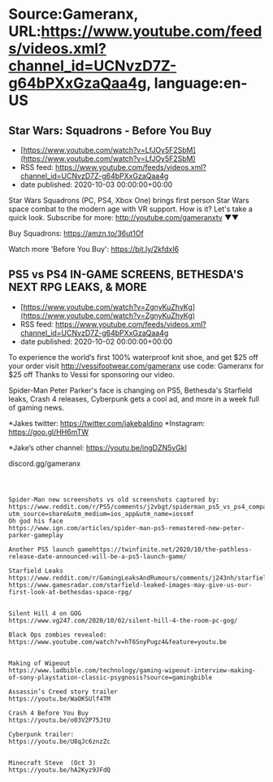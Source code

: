 # Source:Gameranx, URL:https://www.youtube.com/feeds/videos.xml?channel_id=UCNvzD7Z-g64bPXxGzaQaa4g, language:en-US

## Star Wars: Squadrons - Before You Buy
 - [https://www.youtube.com/watch?v=LfJOy5F2SbM](https://www.youtube.com/watch?v=LfJOy5F2SbM)
 - RSS feed: https://www.youtube.com/feeds/videos.xml?channel_id=UCNvzD7Z-g64bPXxGzaQaa4g
 - date published: 2020-10-03 00:00:00+00:00

Star Wars Squadrons (PC, PS4, Xbox One) brings first person Star Wars space combat to the modern age with VR support. How is it? Let's take a quick look.
Subscribe for more: http://youtube.com/gameranxtv ▼▼


Buy Squadrons: https://amzn.to/36ut1Of



Watch more 'Before You Buy': https://bit.ly/2kfdxI6

## PS5 vs PS4 IN-GAME SCREENS, BETHESDA'S NEXT RPG LEAKS, & MORE
 - [https://www.youtube.com/watch?v=ZgnyKuZhyKg](https://www.youtube.com/watch?v=ZgnyKuZhyKg)
 - RSS feed: https://www.youtube.com/feeds/videos.xml?channel_id=UCNvzD7Z-g64bPXxGzaQaa4g
 - date published: 2020-10-02 00:00:00+00:00

To experience the world’s first 100% waterproof knit shoe, and get $25 off your order visit http://vessifootwear.com/gameranx use code: Gameranx for $25 off
Thanks to Vessi for sponsoring our video.

Spider-Man Peter Parker's face is changing on PS5, Bethesda's Starfield leaks,  Crash 4 releases, Cyberpunk gets a cool ad, and more in a week full of gaming news.

*Jakes twitter: https://twitter.com/jakebaldino 
*Instagram: https://goo.gl/HH6mTW 

*Jake’s other channel: https://youtu.be/ingDZN5vGkI


 discord.gg/gameranx                                                




 ~~~~STORIES~~~~



Spider-Man new screenshots vs old screenshots captured by:
https://www.reddit.com/r/PS5/comments/j2vbgt/spiderman_ps5_vs_ps4_comparison/?utm_source=share&utm_medium=ios_app&utm_name=iossmf
Oh god his face
https://www.ign.com/articles/spider-man-ps5-remastered-new-peter-parker-gameplay

Another PS5 launch gamehttps://twinfinite.net/2020/10/the-pathless-release-date-announced-will-be-a-ps5-launch-game/

Starfield Leaks
https://www.reddit.com/r/GamingLeaksAndRumours/comments/j243nh/starfield_leaks_again/
https://www.gamesradar.com/starfield-leaked-images-may-give-us-our-first-look-at-bethesdas-space-rpg/


Silent Hill 4 on GOG
https://www.vg247.com/2020/10/02/silent-hill-4-the-room-pc-gog/

Black Ops zombies revealed:
https://www.youtube.com/watch?v=hT6SnyPugz4&feature=youtu.be


Making of Wipeout
https://www.ladbible.com/technology/gaming-wipeout-interview-making-of-sony-playstation-classic-psygnosis?source=gamingbible

Assassin’s Creed story trailer
https://youtu.be/WaOKSUlf4TM

Crash 4 Before You Buy
https://youtu.be/o03V2P75JtU

Cyberpunk trailer: 
https://youtu.be/U8qJc6znzZc


Minecraft Steve  (Oct 3)
https://youtu.be/hA2Kyz9JFdQ

